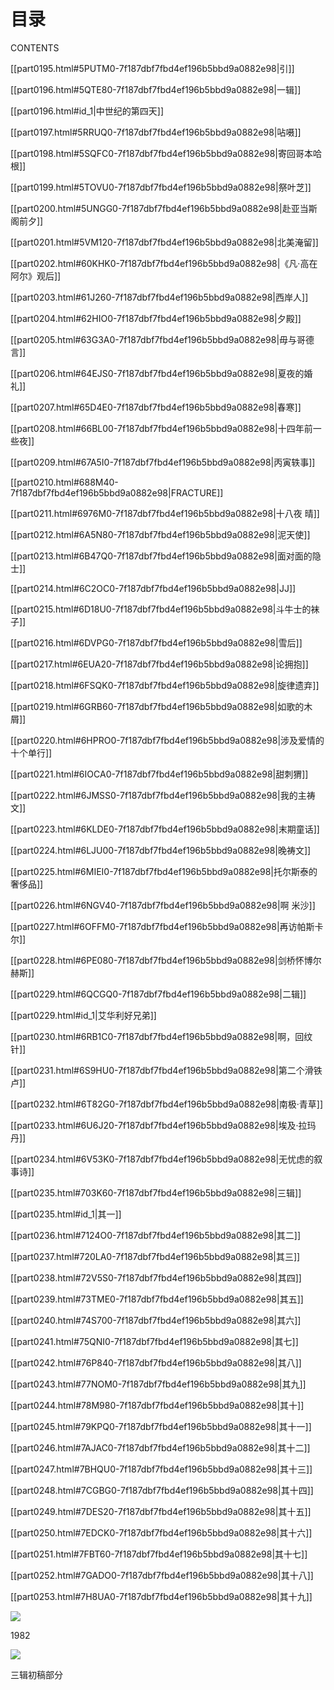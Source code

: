    

# 目录  
CONTENTS

[[part0195.html#5PUTM0-7f187dbf7fbd4ef196b5bbd9a0882e98|引]]

[[part0196.html#5QTE80-7f187dbf7fbd4ef196b5bbd9a0882e98|一辑]]

[[part0196.html#id_1|中世纪的第四天]]

[[part0197.html#5RRUQ0-7f187dbf7fbd4ef196b5bbd9a0882e98|呫嗫]]

[[part0198.html#5SQFC0-7f187dbf7fbd4ef196b5bbd9a0882e98|寄回哥本哈根]]

[[part0199.html#5TOVU0-7f187dbf7fbd4ef196b5bbd9a0882e98|祭叶芝]]

[[part0200.html#5UNGG0-7f187dbf7fbd4ef196b5bbd9a0882e98|赴亚当斯阁前夕]]

[[part0201.html#5VM120-7f187dbf7fbd4ef196b5bbd9a0882e98|北美淹留]]

[[part0202.html#60KHK0-7f187dbf7fbd4ef196b5bbd9a0882e98|《凡·高在阿尔》观后]]

[[part0203.html#61J260-7f187dbf7fbd4ef196b5bbd9a0882e98|西岸人]]

[[part0204.html#62HIO0-7f187dbf7fbd4ef196b5bbd9a0882e98|夕殿]]

[[part0205.html#63G3A0-7f187dbf7fbd4ef196b5bbd9a0882e98|毋与哥德言]]

[[part0206.html#64EJS0-7f187dbf7fbd4ef196b5bbd9a0882e98|夏夜的婚礼]]

[[part0207.html#65D4E0-7f187dbf7fbd4ef196b5bbd9a0882e98|春寒]]

[[part0208.html#66BL00-7f187dbf7fbd4ef196b5bbd9a0882e98|十四年前一些夜]]

[[part0209.html#67A5I0-7f187dbf7fbd4ef196b5bbd9a0882e98|丙寅轶事]]

[[part0210.html#688M40-7f187dbf7fbd4ef196b5bbd9a0882e98|FRACTURE]]

[[part0211.html#6976M0-7f187dbf7fbd4ef196b5bbd9a0882e98|十八夜 晴]]

[[part0212.html#6A5N80-7f187dbf7fbd4ef196b5bbd9a0882e98|泥天使]]

[[part0213.html#6B47Q0-7f187dbf7fbd4ef196b5bbd9a0882e98|面对面的隐士]]

[[part0214.html#6C2OC0-7f187dbf7fbd4ef196b5bbd9a0882e98|JJ]]

[[part0215.html#6D18U0-7f187dbf7fbd4ef196b5bbd9a0882e98|斗牛士的袜子]]

[[part0216.html#6DVPG0-7f187dbf7fbd4ef196b5bbd9a0882e98|雪后]]

[[part0217.html#6EUA20-7f187dbf7fbd4ef196b5bbd9a0882e98|论拥抱]]

[[part0218.html#6FSQK0-7f187dbf7fbd4ef196b5bbd9a0882e98|旋律遗弃]]

[[part0219.html#6GRB60-7f187dbf7fbd4ef196b5bbd9a0882e98|如歌的木屑]]

[[part0220.html#6HPRO0-7f187dbf7fbd4ef196b5bbd9a0882e98|涉及爱情的十个单行]]

[[part0221.html#6IOCA0-7f187dbf7fbd4ef196b5bbd9a0882e98|甜刺猬]]

[[part0222.html#6JMSS0-7f187dbf7fbd4ef196b5bbd9a0882e98|我的主祷文]]

[[part0223.html#6KLDE0-7f187dbf7fbd4ef196b5bbd9a0882e98|末期童话]]

[[part0224.html#6LJU00-7f187dbf7fbd4ef196b5bbd9a0882e98|晚祷文]]

[[part0225.html#6MIEI0-7f187dbf7fbd4ef196b5bbd9a0882e98|托尔斯泰的奢侈品]]

[[part0226.html#6NGV40-7f187dbf7fbd4ef196b5bbd9a0882e98|啊 米沙]]

[[part0227.html#6OFFM0-7f187dbf7fbd4ef196b5bbd9a0882e98|再访帕斯卡尔]]

[[part0228.html#6PE080-7f187dbf7fbd4ef196b5bbd9a0882e98|剑桥怀博尔赫斯]]

[[part0229.html#6QCGQ0-7f187dbf7fbd4ef196b5bbd9a0882e98|二辑]]

[[part0229.html#id_1|艾华利好兄弟]]

[[part0230.html#6RB1C0-7f187dbf7fbd4ef196b5bbd9a0882e98|啊，回纹针]]

[[part0231.html#6S9HU0-7f187dbf7fbd4ef196b5bbd9a0882e98|第二个滑铁卢]]

[[part0232.html#6T82G0-7f187dbf7fbd4ef196b5bbd9a0882e98|南极·青草]]

[[part0233.html#6U6J20-7f187dbf7fbd4ef196b5bbd9a0882e98|埃及·拉玛丹]]

[[part0234.html#6V53K0-7f187dbf7fbd4ef196b5bbd9a0882e98|无忧虑的叙事诗]]

[[part0235.html#703K60-7f187dbf7fbd4ef196b5bbd9a0882e98|三辑]]

[[part0235.html#id_1|其一]]

[[part0236.html#7124O0-7f187dbf7fbd4ef196b5bbd9a0882e98|其二]]

[[part0237.html#720LA0-7f187dbf7fbd4ef196b5bbd9a0882e98|其三]]

[[part0238.html#72V5S0-7f187dbf7fbd4ef196b5bbd9a0882e98|其四]]

[[part0239.html#73TME0-7f187dbf7fbd4ef196b5bbd9a0882e98|其五]]

[[part0240.html#74S700-7f187dbf7fbd4ef196b5bbd9a0882e98|其六]]

[[part0241.html#75QNI0-7f187dbf7fbd4ef196b5bbd9a0882e98|其七]]

[[part0242.html#76P840-7f187dbf7fbd4ef196b5bbd9a0882e98|其八]]

[[part0243.html#77NOM0-7f187dbf7fbd4ef196b5bbd9a0882e98|其九]]

[[part0244.html#78M980-7f187dbf7fbd4ef196b5bbd9a0882e98|其十]]

[[part0245.html#79KPQ0-7f187dbf7fbd4ef196b5bbd9a0882e98|其十一]]

[[part0246.html#7AJAC0-7f187dbf7fbd4ef196b5bbd9a0882e98|其十二]]

[[part0247.html#7BHQU0-7f187dbf7fbd4ef196b5bbd9a0882e98|其十三]]

[[part0248.html#7CGBG0-7f187dbf7fbd4ef196b5bbd9a0882e98|其十四]]

[[part0249.html#7DES20-7f187dbf7fbd4ef196b5bbd9a0882e98|其十五]]

[[part0250.html#7EDCK0-7f187dbf7fbd4ef196b5bbd9a0882e98|其十六]]

[[part0251.html#7FBT60-7f187dbf7fbd4ef196b5bbd9a0882e98|其十七]]

[[part0252.html#7GADO0-7f187dbf7fbd4ef196b5bbd9a0882e98|其十八]]

[[part0253.html#7H8UA0-7f187dbf7fbd4ef196b5bbd9a0882e98|其十九]]

   

![](/木心全集（典藏套装十六册）/images/00060.jpeg)

1982

![](/木心全集（典藏套装十六册）/images/00061.jpeg)

三辑初稿部分